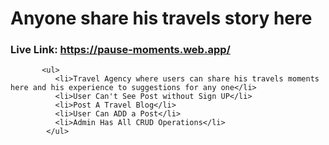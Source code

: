 # Anyone share his travels story here

### Live Link: https://pause-moments.web.app/

           <ul>
              <li>Travel Agency where users can share his travels moments here and his experience to suggestions for any one</li>
              <li>User Can't See Post without Sign UP</li>
              <li>Post A Travel Blog</li>
              <li>User Can ADD a Post</li>
              <li>Admin Has All CRUD Operations</li>
            </ul>
